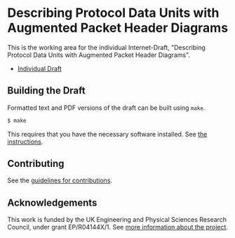 # Describing Protocol Data Units with Augmented Packet Header Diagrams

This is the working area for the individual Internet-Draft, "Describing Protocol Data Units with Augmented Packet Header Diagrams".

* [Individual Draft](https://tools.ietf.org/html/draft-mcquistin-augmented-ascii-diagrams)

## Building the Draft

Formatted text and PDF versions of the draft can be built using `make`.

```sh
$ make
```

This requires that you have the necessary software installed.  See
[the instructions](https://github.com/martinthomson/i-d-template/blob/master/doc/SETUP.md).


## Contributing

See the
[guidelines for contributions](https://github.com/glasgow-ipl/draft-mcquistin-augmented-ascii-diagrams/blob/master/CONTRIBUTING.md).

## Acknowledgements

This work is funded by the UK Engineering and Physical Sciences Research
Council, under grant EP/R04144X/1. See [more information about the project](https://github.com/glasgow-ipl/draft-mcquistin-augmented-ascii-diagrams/blob/master/FUNDING.md).
